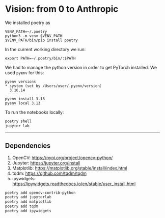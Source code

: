 # Vision: from 0 to Anthropic

We installed poetry as
```
VENV_PATH=~/.poetry
python3 -m venv $VENV_PATH
$VENV_PATH/bin/pip install poetry
```

In the current working directory we run:
```
export PATH=~/.poetry/bin/:$PATH
```

We had to manage the python version in order to get PyTorch installed.
We used `pyenv` for this:

```
pyenv versions
* system (set by /Users/user/.pyenv/version)
  3.10.14
```

```
pyenv install 3.13
pyenv local 3.13
```

To run the notebooks locally:                                           
```sh                                                                     
poetry shell                                                            
jupyter lab                                                             
```

---
## Dependencies

1. OpenCV: https://pypi.org/project/opencv-python/
1. Jupyter: https://jupyter.org/install
1. Matplotlib: https://matplotlib.org/stable/install/index.html
1. tqdm: https://github.com/tqdm/tqdm
1. ipywidgets: https://ipywidgets.readthedocs.io/en/stable/user_install.html

```sh
poetry add opencv-contrib-python
poetry add jupyterlab
poetry add matplotlib
poetry add tqdm
poetry add ipywidgets
```


